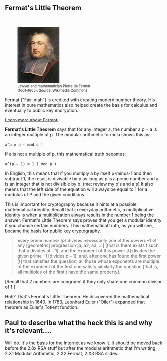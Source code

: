 ## Fermat's Little Theorem 
<br>
<figure class="snippetimg" style="margin: 10 auto;width:50%">
  <img src=".guides/img/Fermat.jpg" alt="Lawyer and mathematician Pierre de Fermat (1601 – 1665) 
*Source: Wikimedia Commons*">
  <figcaption style="font-size: 0.8em; text-align: left;">Lawyer and mathematician Pierre de Fermat (1601–1665). 
 Source: Wikimedia Commons</figcaption>
</figure>

Fermat ("Fair-mah") is credited with creating modern number theory. His interest in pure mathematics also helped create the basis for calculus and eventually to public key encryption.


[Learn more about Fermat.](http://www.storyofmathematics.com/17th_fermat.html.)


**Fermat's Little Theorem** says that for any integer a, the number a p − a is an integer multiple of p. The modular arithmetic formula shows this as:

```a^p ≡ a ( mod o )```


If a is not a multiple of p, this mathematical truth becomes:

```a^(p − 1) ≡ 1 ( mod p )```

In English, this means that if you multiply a by itself p-minus-1 and then subtract 1, the result is divisable by p as long as p is a prime number and a is an integer that is not divisible by p. (me: review my p's and a's) It also means that the left side of the equation will always be equal to 1 for a modulus of P and the given conditions.

This is important for cryptography because it hints at a possible mathematical identity. Recall that in everyday arithmetic, a multiplicative identity is when a multiplication always results in the number 1 being the answer. Fermat's Little Theorem says proves that you get a modular identity if you choose certain numbers. This mathematical truth, as you will see, became the basis for public key cryptography.

>Every prime number [p] divides necessarily one of the powers –1 of any [geometric] progression [a, a2, a3, ...] [that is there exists t such that p divides at – 1], and the exponent of this power [t] divides the given prime –1 [divides p – 1]; and, after one has found the first power [t] that satisfies the question, all those whose exponents are multiple of the exponent of the first one satisfy similarly the question [that is, all multiples of the first t have the same property].


[Recall that 2 numbers are congruent if they only share one common divisor of 1.]

Huh? That's Fermat's Little Theorem. He discovered the mathematical relationship in 1640. In 1783, Leonhard Euler ("Oiler") expanded that theorem as Euler's Totient function.

## Paul to describe what the heck this is and why it's relevant....
Will do. It's the basis for the Internet as we know it. It should be moved back before the 2.8x RSA stuff but after the modular arithmetic that I'm writing: 2.X1 Modular Arithmetic, 2.X2 Fermat, 2.X3 RSA slides.

